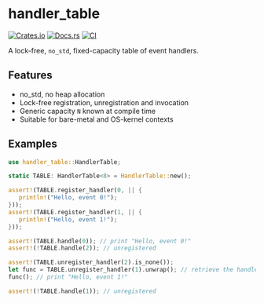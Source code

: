 # handler_table

[![Crates.io](https://img.shields.io/crates/v/handler_table)](https://crates.io/crates/handler_table)
[![Docs.rs](https://docs.rs/handler_table/badge.svg)](https://docs.rs/handler_table)
[![CI](https://github.com/arceos-org/handler_table/actions/workflows/ci.yml/badge.svg?branch=main)](https://github.com/arceos-org/handler_table/actions/workflows/ci.yml)

A lock-free, `no_std`, fixed-capacity table of event handlers.

## Features

- no_std, no heap allocation
- Lock-free registration, unregistration and invocation
- Generic capacity `N` known at compile time
- Suitable for bare-metal and OS-kernel contexts

## Examples

```rust
use handler_table::HandlerTable;

static TABLE: HandlerTable<8> = HandlerTable::new();

assert!(TABLE.register_handler(0, || {
   println!("Hello, event 0!");
}));
assert!(TABLE.register_handler(1, || {
   println!("Hello, event 1!");
}));

assert!(TABLE.handle(0)); // print "Hello, event 0!"
assert!(!TABLE.handle(2)); // unregistered

assert!(TABLE.unregister_handler(2).is_none());
let func = TABLE.unregister_handler(1).unwrap(); // retrieve the handler
func(); // print "Hello, event 1!"

assert!(!TABLE.handle(1)); // unregistered
```
